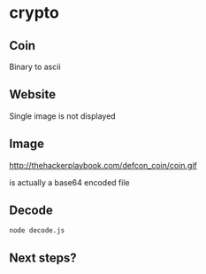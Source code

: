 # crypto

## Coin

Binary to ascii

## Website

Single image is not displayed

## Image
http://thehackerplaybook.com/defcon_coin/coin.gif

is actually a base64 encoded file

## Decode
`node decode.js`

## Next steps?
